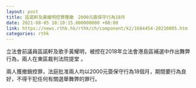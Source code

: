 ```yaml
---
layout: post
title: 區諾軒及黃耀明控罪獲撤　2000元簽保守行為18月
date: 2021-08-05 18:10:15.000000000 +08:00
link: https://news.rthk.hk/rthk/ch/component/k2/1604454-20210805.htm
categories: rthk
---
```


立法會前議員區諾軒及歌手黃耀明，被控在2018年立法會港島區補選中作出舞弊行為，兩人在東區裁判法院提堂 。

兩人獲撤銷控罪，法庭批准兩人均以2000元簽保守行為18個月，期間要行為良好，不得干犯任何有關選舉舞弊的罪行。
